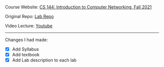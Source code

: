Course Website: [CS 144: Introduction to Computer Networking, Fall 2021](https://cs144.github.io/)

Original Repo: [Lab Repo](https://github.com/cs144/sponge)

Video Lecture: [Youtube](https://www.youtube.com/watch?v=qAFI-2I7wPE&list=PLoCMsyE1cvdWKsLVyf6cPwCLDIZnOj0NS&index=1&t=0s)

--- 

Changes I had made: 

- [x] Add Syllabus
- [x] Add textbook
- [x] Add Lab description to each lab